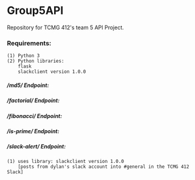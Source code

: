 # Group5API
Repository for TCMG 412's team 5 API Project.

### Requirements:
	(1) Python 3
	(2) Python libraries:
		flask
		slackclient version 1.0.0



##### /md5/<string> Endpoint:

##### /factorial/<int> Endpoint:

##### /fibonacci/<int> Endpoint:

##### /is-prime/<int> Endpoint:

##### /slack-alert/<string> Endpoint:
	(1) uses library: slackclient version 1.0.0 
		[posts from dylan's slack account into #general in the TCMG 412 Slack]
